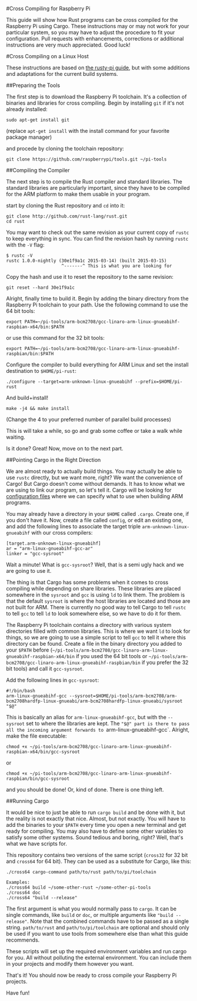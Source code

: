 #Cross Compiling for Raspberry Pi

This guide will show how Rust programs can be cross compiled for the Raspberry
Pi using Cargo. These instructions may or may not work for your particular
system, so you may have to adjust the procedure to fit your configuration.
Pull requests with enhancements, corrections or additional instructions are
very much appreciated. Good luck!

#Cross Compiling on a Linux Host

These instructions are based on [the rusty-pi guide](https://github.com/npryce/rusty-pi/blob/master/doc/compile-the-compiler.asciidoc),
but with some additions and adaptations for the current build systems.

##Preparing the Tools

The first step is to download the Raspberry Pi toolchain. It's a collection of
binaries and libraries for cross compiling. Begin by installing `git` if it's
not already installed:

```
sudo apt-get install git
```

(replace `apt-get install` with the install command for your favorite package
manager)

and procede by cloning the toolchain repository:

```
git clone https://github.com/raspberrypi/tools.git ~/pi-tools
```

##Compiling the Compiler

The next step is to compile the Rust compiler and standard libraries. The
standard libraries are particularly important, since they have to be compiled
for the ARM platform to make them usable in your program.

start by cloning the Rust repository and `cd` into it:

```
git clone http://github.com/rust-lang/rust.git
cd rust
```

You may want to check out the same revision as your current copy of `rustc` to
keep everything in sync. You can find the revision hash by running `rustc`
with the `-V` flag:

```
$ rustc -V
rustc 1.0.0-nightly (30e1f9a1c 2015-03-14) (built 2015-03-15)
                     ^-------^ This is what you are looking for
```

Copy the hash and use it to reset the repository to the same revision:

```
git reset --hard 30e1f9a1c
```

Alright, finally time to build it. Begin by adding the binary directory from
the Raspberry Pi toolchain to your path. Use the following command to use the
64 bit tools:

```
export PATH=~/pi-tools/arm-bcm2708/gcc-linaro-arm-linux-gnueabihf-raspbian-x64/bin:$PATH
```

or use this command for the 32 bit tools:

```
export PATH=~/pi-tools/arm-bcm2708/gcc-linaro-arm-linux-gnueabihf-raspbian/bin:$PATH
```

Configure the compiler to build everything for ARM Linux and set the install
destination to `$HOME/pi-rust`:

```
./configure --target=arm-unknown-linux-gnueabihf --prefix=$HOME/pi-rust
```

And build+install!

```
make -j4 && make install
```

(Change the 4 to your preferred number of parallel build processes)

This is will take a while, so go and grab some coffee or take a walk while
waiting.

Is it done? Great! Now, move on to the next part.

##Pointing Cargo in the Right Direction

We are almost ready to actually build things. You may actually be able to use
`rustc` directly, but we want more, right? We want the convenience of Cargo!
But Cargo doesn't come without demands. It has to know what we are using to
link our program, so let's tell it. Cargo will be looking for [configuration
files](doc.crates.io/config.html) where we can specify what to use when
building ARM programs.

You may already have a directory in your `$HOME` called `.cargo`. Create one,
if you don't have it. Now, create a file called `config`, or edit an existing
one, and add the following lines to associate the target triple
`arm-unknown-linux-gnueabihf` with our cross compilers:

```
[target.arm-unknown-linux-gnueabihf]
ar = "arm-linux-gnueabihf-gcc-ar"
linker = "gcc-sysroot"
```

Wait a minute! What is `gcc-sysroot`? Well, that is a semi ugly hack and we
are going to use it.

The thing is that Cargo has some problems when it comes to cross compiling
while depending on share libraries. These libraries are placed somewhere in
the `sysroot` and `gcc` is using `ld` to link them. The problem is that the
default `sysroot` is where the host libraries are located and those are not
built for ARM. There is currently no good way to tell Cargo to tell `rustc` to
tell `gcc` to tell `ld` to look somewhere else, so we have to do it for them.

The Raspberry Pi toolchain contains a directory with various system
directories filled with common libraries. This is where we want `ld` to look
for things, so we are going to use a simple script to tell `gcc` to tell it
where this directory can be found. Create a file in the binary directory you
added to your `$PATH` before
(`~/pi-tools/arm-bcm2708/gcc-linaro-arm-linux-gnueabihf-raspbian-x64/bin`
if you used the 64 bit tools or
`~/pi-tools/arm-bcm2708/gcc-linaro-arm-linux-gnueabihf-raspbian/bin`
if you prefer the 32 bit tools) and call it `gcc-sysroot`.

Add the following lines in `gcc-sysroot`:

```
#!/bin/bash
arm-linux-gnueabihf-gcc --sysroot=$HOME/pi-tools/arm-bcm2708/arm-bcm2708hardfp-linux-gnueabi/arm-bcm2708hardfp-linux-gnueabi/sysroot "$@"
```

This is basically an alias for `arm-linux-gnueabihf-gcc`, but with the
`--sysroot` set to where the libraries are kept. The `"$@" part is there to
pass all the incoming argument forwards to `arm-linux-gnueabihf-gcc`. Alright,
make the file executable:

```
chmod +x ~/pi-tools/arm-bcm2708/gcc-linaro-arm-linux-gnueabihf-raspbian-x64/bin/gcc-sysroot
```

or

```
chmod +x ~/pi-tools/arm-bcm2708/gcc-linaro-arm-linux-gnueabihf-raspbian/bin/gcc-sysroot
```

and you should be done! Or, kind of done. There is one thing left.

##Running Cargo

It would be nice to just be able to run `cargo build` and be done with it, but
the reality is not exactly that nice. Almost, but not exactly. You will have
to add the binaries to your `$PATH` every time you open a new terminal and get
ready for compiling. You may also have to define some other variables to
satisfy some other systems. Sound tedious and boring, right? Well, that's what
we have scripts for.

This repository contains two versions of the same script (`cross32` for 32 bit
and `cross64` for 64 bit). They can be used as a substitute for Cargo, like
this:

```
./cross64 cargo-command path/to/rust path/to/pi/toolchain

Examples:
./cross64 build ~/some-other-rust ~/some-other-pi-tools
./cross64 doc
./cross64 "build --release"
```

The first argument is what you would normally pass to `cargo`. It can be
single commands, like `build` or `doc`, or multiple arguments like `"build
--release"`. Note that the combined commands have to be passed as a single
string. `path/to/rust` and `path/to/pi/toolchain` are optional and should only
be used if you want to use tools from somewhere else than what this guide
recommends.

These scripts will set up the required environment variables and run cargo for
you. All without polluting the external environment. You can include them in
your projects and modify them however you want.

That's it! You should now be ready to cross compile your Raspberry Pi
projects.

Have fun!

